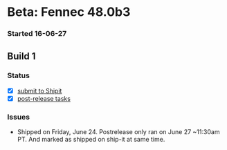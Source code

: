 # Beta: Fennec 48.0b3

### Started 16-06-27

## Build 1

### Status
- [x] [submit to Shipit](https://wiki.mozilla.org/Release:Release_Automation_on_Mercurial:Starting_a_Release#Submit_to_Ship_It)
- [x] [post-release tasks](https://wiki.mozilla.org/Release:Release_Automation_on_Mercurial:Updates_through_Shipping#Post-release_tasks)

### Issues
- Shipped on Friday, June 24. Postrelease only ran on June 27 ~11:30am PT. And marked as shipped on ship-it at same time.


